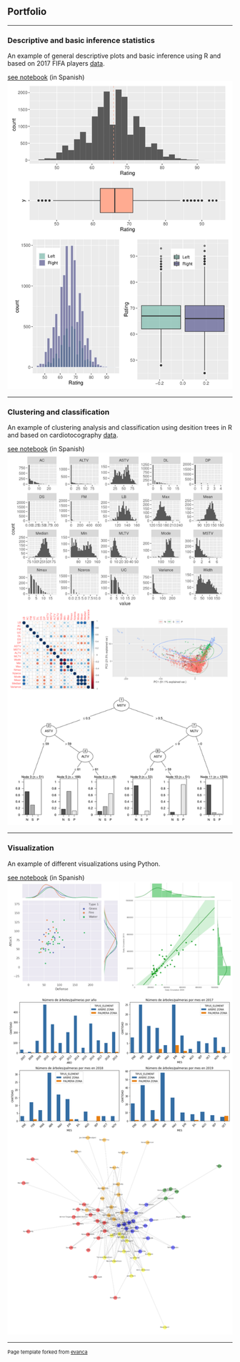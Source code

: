 ## Portfolio

---

### Descriptive and basic inference statistics
An example of general descriptive plots and basic inference
using R and based on 2017 FIFA players [data](https://www.kaggle.com/artimous/complete-fifa-2017-player-dataset-global).

[see notebook](/pdf/ncaruso_PEC2.pdf) (in Spanish)
<img src="images/Ej1.png?raw=true"/>

---

### Clustering and classification
An example of clustering analysis and classification using desition trees in R and based on cardiotocography [data](https://archive.ics.uci.edu/ml/datasets/cardiotocography).

[see notebook](/pdf/Nicolas_Caruso_R.html) (in Spanish)
<img src="images/Ej2.png?raw=true"/>

---

### Visualization
An example of different visualizations using Python. 

[see notebook](/pdf/Nicolas_Caruso_python.html) (in Spanish)
<img src="images/Ej3.png?raw=true"/>

<!--
---
[Project 2 Title](/pdf/sample_presentation.pdf)
<img src="images/dummy_thumbnail.jpg?raw=true"/>

---
[Project 3 Title](http://example.com/)
<img src="images/dummy_thumbnail.jpg?raw=true"/>

---

### Category Name 2

- [Project 1 Title](http://example.com/)
- [Project 2 Title](http://example.com/)
- [Project 3 Title](http://example.com/)
- [Project 4 Title](http://example.com/)
- [Project 5 Title](http://example.com/)

---
-->



---
<p style="font-size:11px">Page template forked from <a href="https://github.com/evanca/quick-portfolio">evanca</a></p>
<!-- Remove above link if you don't want to attibute -->
